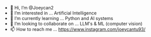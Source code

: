 - 👋 Hi, I’m @Joeycan2
- 👀 I’m interested in ... Artificial Intelligence 
- 🌱 I’m currently learning ... Python and AI systems 
- 💞️ I’m looking to collaborate on ... LLM's & ML (computer vision)
- 📫 How to reach me ... https://www.instagram.com/joeycantu93/

<!---
Joeycan2/Joeycan2 is a ✨ special ✨ repository because its `README.md` (this file) appears on your GitHub profile.
You can click the Preview link to take a look at your changes.
--->
